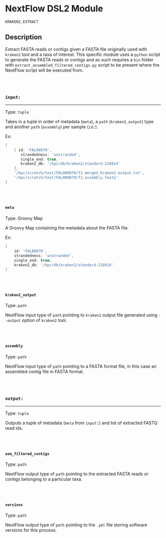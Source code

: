 # NextFlow DSL2 Module

```bash
KRAKEN2_EXTRACT
```

## Description

Extract FASTA reads or contigs given a FASTA file originally used with `kraken2` tool and a taxa of interest. This specific module uses a `python` script to generate the FASTA reads or contigs and as such requires a `bin` folder with `extract_assembled_filtered_contigs.py` script to be present where the NextFlow script will be executed from.

\
&nbsp;

### `input:`

___

Type: `tuple`

Takes in a tuple in order of metadata (`meta`), a `path` (`kraken2_output`) type and another `path` (`assembly`) per sample (`id:`).

Ex:

```groovy
[ 
    [ id: 'FAL00870',
       strandedness: 'unstranded',
       single_end: true,
       kraken2_db: '/hpc/db/kraken2/standard-210914'
    ],
    '/hpc/scratch/test/FAL000870/f1.merged.kraken2.output.txt',
    '/hpc/scratch/test/FAL000870/f1.assembly.fasta'
]
```

\
&nbsp;

#### `meta`

Type: Groovy Map

A Groovy Map containing the metadata about the FASTA file.

Ex:

```groovy
[ 
    id: 'FAL00870',
    strandedness: 'unstranded',
    single_end: true,
    kraken2_db: '/hpc/db/kraken2/standard-210914'
]
```

\
&nbsp;

#### `kraken2_output`

Type: `path`

NextFlow input type of `path` pointing to `kraken2` output file generated using `--output` option of `kraken2` tool.

\
&nbsp;

#### `assembly`

Type: `path`

NextFlow input type of `path` pointing to a FASTA format file, in this case an assembled contig file in FASTA format.

\
&nbsp;

### `output:`

___

Type: `tuple`

Outputs a tuple of metadata (`meta` from `input:`) and list of extracted FASTQ read ids.

\
&nbsp;

#### `asm_filtered_contigs`

Type: `path`

NextFlow output type of `path` pointing to the extracted FASTA reads or contigs belonging to a particular taxa.

\
&nbsp;

#### `versions`

Type: `path`

NextFlow output type of `path` pointing to the `.yml` file storing software versions for this process.
